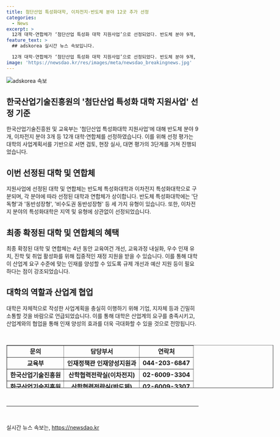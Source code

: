 ```yaml
---
title: 첨단산업 특성화대학, 이차전지·반도체 분야 12곳 추가 선정
categories:
  - News
excerpt: >
  12개 대학·연합체가 ‘첨단산업 특성화 대학 지원사업’으로 선정되었다. 반도체 분야 9개, 이차전지 분야 3개에 대해 첨단산업 분야의 양성체계 구축, 교원 확보, 실험·실습 기반시설 조성 등을 지원한다. 32개 대학·연합체(46개교)가 사업계획서를 제출하며, 이번 선정평가는 3단계 과정을 거쳐 선정되었다. 대학 간 협업을 통한 인재양성 계획도 채택되었으며, 최종 확정된 대학은 4년간 재정적인 지원을 받는다. 교육부는 산업계 요구를 충족하기 위해 대학의 지원을 지속할 것이라고 강조했다.
feature_text: >
  ## adskorea 실시간 뉴스 속보입니다.

  12개 대학·연합체가 ‘첨단산업 특성화 대학 지원사업’으로 선정되었다. 반도체 분야 9개, 이차전지 분야 3개에 대해 첨단산업 분야의 양성체계 구축, 교원 확보, 실험·실습 기반시설 조성 등을 지원한다. 32개 대학·연합체(46개교)가 사업계획서를 제출하며, 이번 선정평가는 3단계 과정을 거쳐 선정되었다. 대학 간 협업을 통한 인재양성 계획도 채택되었으며, 최종 확정된 대학은 4년간 재정적인 지원을 받는다. 교육부는 산업계 요구를 충족하기 위해 대학의 지원을 지속할 것이라고 강조했다.
image: 'https://newsdao.kr/res/images/meta/newsdao_breakingnews.jpg'
---
```


<p><img src="https://newsdao.kr/res/images/meta/newsdao_breakingnews.jpg" alt="adskorea 속보" /></p>

<h2 data-ke-size="size26">한국산업기술진흥원의 '첨단산업 특성화 대학 지원사업' 선정 기준</h2>

<p>한국산업기술진흥원 및 교육부는 '첨단산업 특성화대학 지원사업'에 대해 반도체 분야 9개, 이차전지 분야 3개 등 12개 대학·연합체를 선정하였습니다. 이를 위해 선정 평가는 대학의 사업계획서를 기반으로 서면 검토, 현장 실사, 대면 평가의 3단계를 거쳐 진행되었습니다.</p>

<h2 data-ke-size="size26">이번 선정된 대학 및 연합체</h2>

<p>지원사업에 선정된 대학 및 연합체는 반도체 특성화대학과 이차전지 특성화대학으로 구분되며, 각 분야에 따라 선정된 대학과 연합체가 상이합니다. 반도체 특성화대학에는 '단독형'과 '동반성장형', '비수도권 동반성장형' 등 세 가지 유형이 있습니다. 또한, 이차전지 분야의 특성화대학은 지역 및 유형에 상관없이 선정되었습니다.</p>

<h2 data-ke-size="size26">최종 확정된 대학 및 연합체의 혜택</h2>

<p>최종 확정된 대학 및 연합체는 4년 동안 교육여건 개선, 교육과정 내실화, 우수 인재 유치, 진학 및 취업 활성화를 위해 집중적인 재정 지원을 받을 수 있습니다. 이를 통해 대학이 산업계 요구 수준에 맞는 인재를 양성할 수 있도록 규제 개선과 예산 지원 등이 필요하다는 점이 강조되었습니다.</p>

<h2 data-ke-size="size26">대학의 역할과 산업계 협업</h2>

<p>대학은 자체적으로 작성한 사업계획을 충실히 이행하기 위해 기업, 지자체 등과 긴밀히 소통할 것을 바람으로 언급되었습니다. 이를 통해 대학은 산업계의 요구를 충족시키고, 산업계와의 협업을 통해 인재 양성의 효과를 더욱 극대화할 수 있을 것으로 전망됩니다.</p>

<p data-ke-size="size16">&nbsp;</p>

<table style="width: 700px; height: 113px;" border="1">
<tbody>
<tr>
<td style="text-align: center; height: 17px;"><b>문의</b></td>
<td style="text-align: center; height: 17px;"><b>담당부서</b></td>
<td style="text-align: center; height: 17px;"><b>연락처</b></td>
</tr>
<tr>
<td style="text-align: center; height: 17px;"><b>교육부</b></td>
<td style="text-align: center; height: 17px;"><b>인재정책관 인재양성지원과</b></td>
<td style="text-align: center; height: 17px;"><b>044-203-6847</b></td>
</tr>
<tr>
<td style="text-align: center; height: 17px;"><b>한국산업기술진흥원</b></td>
<td style="text-align: center; height: 17px;"><b>산학협력전략실(이차전지)</b></td>
<td style="text-align: center; height: 17px;"><b>02-6009-3304</b></td>
</tr>
<tr>
<td style="text-align: center; height: 17px;"><b>한국산업기술진흥원</b></td>
<td style="text-align: center; height: 17px;"><b>산학협력전략실(반도체)</b></td>
<td style="text-align: center; height: 17px;"><b>02-6009-3307</b></td>
</tr>
</tbody>
</table>

<p data-ke-size="size16">&nbsp;</p>

<hr>

<p data-ke-size="size16">&nbsp;</p>
실시간 뉴스 속보는, <a href="https://newsdao.kr" rel="dofollow">https://newsdao.kr</a>


